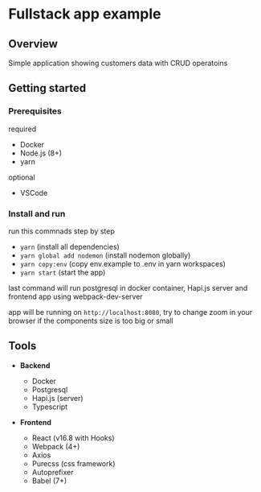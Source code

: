 # Fullstack app example

## Overview

Simple application showing customers data with CRUD operatoins

## Getting started

### Prerequisites

required
- Docker
- Node.js (8+)
- yarn

optional
- VSCode

### Install and run

run this commnads step by step

- `yarn` (install all dependencies)
- `yarn global add nodemon` (install nodemon globally)
- `yarn copy:env` (copy env.example to .env in yarn workspaces)
- `yarn start` (start the app)

last command will run postgresql in docker container, Hapi.js server and frontend app using webpack-dev-server

app will be running on `http://localhost:8080`, try to change zoom in your browser if the components size is too big or small

## Tools

- **Backend**
  - Docker
  - Postgresql
  - Hapi.js (server)
  - Typescript

- **Frontend**
  - React (v16.8 with Hooks)
  - Webpack (4+)
  - Axios
  - Purecss (css framework)
  - Autoprefixer
  - Babel (7+)
